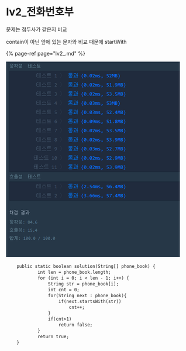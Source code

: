# lv2\_전화번호부

 문제는 접두사가 같은지 비교

 contain이 아닌 앞에 있는 문자와 비교 때문에 startWith

{% page-ref page="lv2\_.md" %}



![](../.gitbook/assets/image%20%286%29.png)



```text
	public static boolean solution(String[] phone_book) {
			int len = phone_book.length;
			for (int i = 0; i < len - 1; i++) {
	            String str = phone_book[i];
	            int cnt = 0;
				for(String next : phone_book){
	                if(next.startsWith(str))
	                	cnt++;
	            }
				if(cnt>1)
					return false;
			}
			return true;
	}
```

